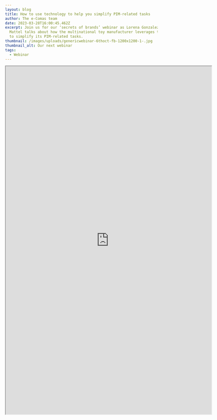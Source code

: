 ```yaml
---
layout: blog
title: How to use technology to help you simplify PIM-related tasks
author: The e-Comas team
date: 2023-03-28T16:00:45.462Z
excerpt: Join us for our ‘secrets of brands’ webinar as Lorena Gonzalez from
  Mattel talks about how the multinational toy manufacturer leverages technology
  to simplify its PIM-related tasks.
thumbnail: /images/uploads/genericwebinar-6thoct-fb-1200x1200-1-.jpg
thumbnail_alt: Our next webinar
tags:
  - Webinar
---
```

<iframe src="https://us02web.zoom.us/webinar/register/WN_sqTzvJY4Qh6XCSvpyMbLhw" width="680" height="1150"></iframe>